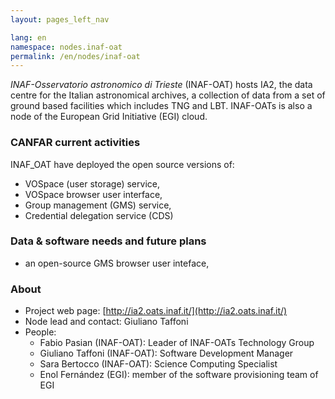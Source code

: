 ```yaml
---
layout: pages_left_nav

lang: en
namespace: nodes.inaf-oat
permalink: /en/nodes/inaf-oat
---
```


<!-- Content start -->

_INAF-Osservatorio astronomico di Trieste_ (INAF-OAT) hosts IA2, the data centre for the Italian astronomical archives, a collection of data from a set of ground based facilities which includes TNG and LBT. INAF-OATs is also a node of the European Grid Initiative (EGI) cloud.

### CANFAR current activities
INAF_OAT have deployed the open source versions of:

* VOSpace (user storage) service, 
* VOSpace browser user interface,
* Group management (GMS) service,
* Credential delegation service (CDS)

### Data & software needs and future plans

* an open-source GMS browser user inteface,

### About

* Project web page: [http://ia2.oats.inaf.it/](http://ia2.oats.inaf.it/)
* Node lead and contact: Giuliano Taffoni
* People:
  * Fabio Pasian (INAF-OAT): Leader of INAF-OATs Technology Group
  * Giuliano Taffoni (INAF-OAT): Software Development Manager
  * Sara Bertocco (INAF-OAT): Science Computing Specialist
  * Enol Fernández (EGI): member of the software provisioning team of EGI




<!-- Content end -->
